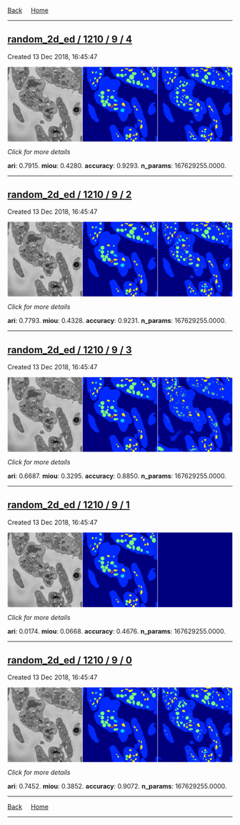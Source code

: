 
[Back](..)&nbsp;&nbsp;&nbsp;&nbsp;&nbsp;[Home](https://leapmanlab.github.io/snapshots)

---

<div class="summary"><a href="4"><h2>random_2d_ed / 1210 / 9 / 4</h2></a><p>Created 13 Dec 2018, 16:45:47
</p><a href="4"><img src="4/media/summary.png" align="center"></a><p>
<i>Click for more details</i>
</p></div>

**ari**: 0.7915. **miou**: 0.4280. **accuracy**: 0.9293. **n_params**: 167629255.0000. 

---

<div class="summary"><a href="2"><h2>random_2d_ed / 1210 / 9 / 2</h2></a><p>Created 13 Dec 2018, 16:45:47
</p><a href="2"><img src="2/media/summary.png" align="center"></a><p>
<i>Click for more details</i>
</p></div>

**ari**: 0.7793. **miou**: 0.4328. **accuracy**: 0.9231. **n_params**: 167629255.0000. 

---

<div class="summary"><a href="3"><h2>random_2d_ed / 1210 / 9 / 3</h2></a><p>Created 13 Dec 2018, 16:45:47
</p><a href="3"><img src="3/media/summary.png" align="center"></a><p>
<i>Click for more details</i>
</p></div>

**ari**: 0.6687. **miou**: 0.3295. **accuracy**: 0.8850. **n_params**: 167629255.0000. 

---

<div class="summary"><a href="1"><h2>random_2d_ed / 1210 / 9 / 1</h2></a><p>Created 13 Dec 2018, 16:45:47
</p><a href="1"><img src="1/media/summary.png" align="center"></a><p>
<i>Click for more details</i>
</p></div>

**ari**: 0.0174. **miou**: 0.0668. **accuracy**: 0.4676. **n_params**: 167629255.0000. 

---

<div class="summary"><a href="0"><h2>random_2d_ed / 1210 / 9 / 0</h2></a><p>Created 13 Dec 2018, 16:45:47
</p><a href="0"><img src="0/media/summary.png" align="center"></a><p>
<i>Click for more details</i>
</p></div>

**ari**: 0.7452. **miou**: 0.3852. **accuracy**: 0.9072. **n_params**: 167629255.0000. 

---

[Back](..)&nbsp;&nbsp;&nbsp;&nbsp;&nbsp;[Home](https://leapmanlab.github.io/snapshots)

---